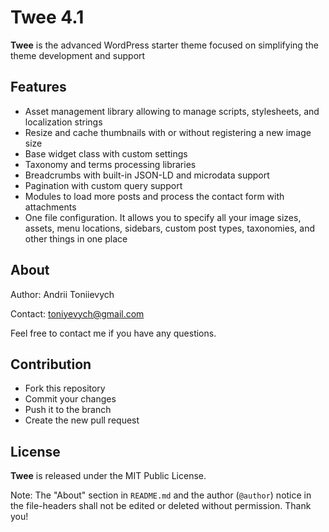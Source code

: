 # Twee 4.1

**Twee** is the advanced WordPress starter theme focused on simplifying the theme development and support


## Features

* Asset management library allowing to manage scripts, stylesheets, and localization strings
* Resize and cache thumbnails with or without registering a new image size
* Base widget class with custom settings
* Taxonomy and terms processing libraries
* Breadcrumbs with built-in JSON-LD and microdata support
* Pagination with custom query support
* Modules to load more posts and process the contact form with attachments
* One file configuration. It allows you to specify all your image sizes, assets, menu locations, sidebars, custom post types, taxonomies, and other things in
  one place


## About

Author: Andrii Toniievych

Contact: [toniyevych@gmail.com](mailto:toniyevych@gmail.com)

Feel free to contact me if you have any questions.


## Contribution

* Fork this repository
* Commit your changes
* Push it to the branch
* Create the new pull request


## License

**Twee** is released under the MIT Public License.

Note: The "About" section in `README.md` and the author (`@author`) notice in the file-headers shall not be edited or deleted without permission. Thank you!